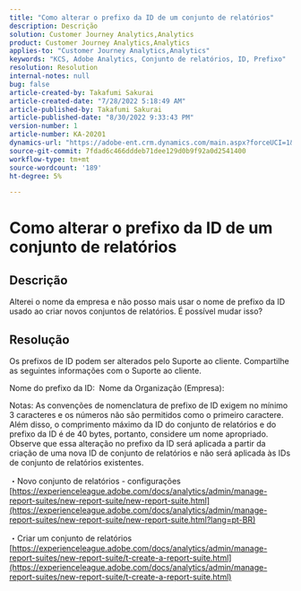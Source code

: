 ```yaml
---
title: "Como alterar o prefixo da ID de um conjunto de relatórios"
description: Descrição
solution: Customer Journey Analytics,Analytics
product: Customer Journey Analytics,Analytics
applies-to: "Customer Journey Analytics,Analytics"
keywords: "KCS, Adobe Analytics, Conjunto de relatórios, ID, Prefixo"
resolution: Resolution
internal-notes: null
bug: false
article-created-by: Takafumi Sakurai
article-created-date: "7/28/2022 5:18:49 AM"
article-published-by: Takafumi Sakurai
article-published-date: "8/30/2022 9:33:43 PM"
version-number: 1
article-number: KA-20201
dynamics-url: "https://adobe-ent.crm.dynamics.com/main.aspx?forceUCI=1&pagetype=entityrecord&etn=knowledgearticle&id=373311bf-340e-ed11-82e5-000d3a379369"
source-git-commit: 7fdad6c466dddeb71dee129d0b9f92a0d2541400
workflow-type: tm+mt
source-wordcount: '189'
ht-degree: 5%

---
```


# Como alterar o prefixo da ID de um conjunto de relatórios

## Descrição

Alterei o nome da empresa e não posso mais usar o nome de prefixo da ID usado ao criar novos conjuntos de relatórios. É possível mudar isso?

## Resolução


Os prefixos de ID podem ser alterados pelo Suporte ao cliente. Compartilhe as seguintes informações com o Suporte ao cliente.

Nome do prefixo da ID:  Nome da Organização (Empresa):

Notas: As convenções de nomenclatura de prefixo de ID exigem no mínimo 3 caracteres e os números não são permitidos como o primeiro caractere. Além disso, o comprimento máximo da ID do conjunto de relatórios e do prefixo da ID é de 40 bytes, portanto, considere um nome apropriado. Observe que essa alteração no prefixo da ID será aplicada a partir da criação de uma nova ID de conjunto de relatórios e não será aplicada às IDs de conjunto de relatórios existentes.

・Novo conjunto de relatórios - configurações
[https://experienceleague.adobe.com/docs/analytics/admin/manage-report-suites/new-report-suite/new-report-suite.html](https://experienceleague.adobe.com/docs/analytics/admin/manage-report-suites/new-report-suite/new-report-suite.html?lang=pt-BR)

・Criar um conjunto de relatórios
[https://experienceleague.adobe.com/docs/analytics/admin/manage-report-suites/new-report-suite/t-create-a-report-suite.html](https://experienceleague.adobe.com/docs/analytics/admin/manage-report-suites/new-report-suite/t-create-a-report-suite.html)
